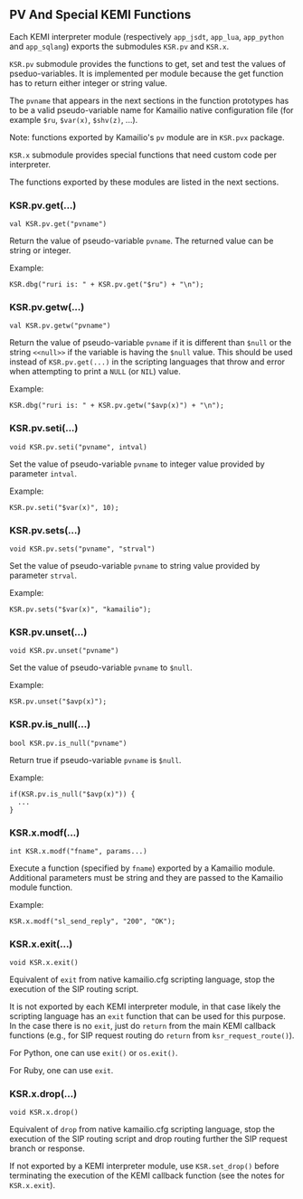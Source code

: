 ## PV And Special KEMI Functions ##

Each KEMI interpreter module (respectively `app_jsdt`, `app_lua`, `app_python` and `app_sqlang`) exports the
submodules `KSR.pv` and `KSR.x`.

`KSR.pv` submodule provides the functions to get, set and test the values of pseduo-variables. It is implemented per
module because the get function has to return either integer or string value.

The `pvname` that appears in the next sections in the function prototypes has to be a valid pseudo-variable name for
 Kamailio native configuration file (for example `$ru`, `$var(x)`, `$shv(z)`, ...).

Note: functions exported by Kamailio's `pv` module are in `KSR.pvx` package.

`KSR.x` submodule provides special functions that need custom code per interpreter.

The functions exported by these modules are listed in the next sections.

### KSR.pv.get(...) ###

`val KSR.pv.get("pvname")`

Return the value of pseudo-variable `pvname`. The returned value can be string or integer.

Example:

```
KSR.dbg("ruri is: " + KSR.pv.get("$ru") + "\n");
```

### KSR.pv.getw(...) ###

`val KSR.pv.getw("pvname")`

Return the value of pseudo-variable `pvname` if it is different than `$null` or the string `<<null>>`
if the variable is having the `$null` value. This should be used instead of `KSR.pv.get(...)`
in the scripting languages that throw and error when attempting to print a `NULL` (or `NIL`) value.

Example:

```
KSR.dbg("ruri is: " + KSR.pv.getw("$avp(x)") + "\n");
```

### KSR.pv.seti(...) ###

`void KSR.pv.seti("pvname", intval)`

Set the value of pseudo-variable `pvname` to integer value provided by parameter `intval`.

Example:

```
KSR.pv.seti("$var(x)", 10);
```

### KSR.pv.sets(...) ###

`void KSR.pv.sets("pvname", "strval")`

Set the value of pseudo-variable `pvname` to string value provided by parameter `strval`.

Example:

```
KSR.pv.sets("$var(x)", "kamailio");
```

### KSR.pv.unset(...) ###

`void KSR.pv.unset("pvname")`

Set the value of pseudo-variable `pvname` to `$null`.

Example:

```
KSR.pv.unset("$avp(x)");
```

### KSR.pv.is_null(...) ###

`bool KSR.pv.is_null("pvname")`

Return true if pseudo-variable `pvname` is `$null`.

Example:

```
if(KSR.pv.is_null("$avp(x)")) {
  ...
}
```

### KSR.x.modf(...) ###

`int KSR.x.modf("fname", params...)`

Execute a function (specified by `fname`) exported by a Kamailio module. Additional parameters must be string and
they are passed to the Kamailio module function.

Example:

```
KSR.x.modf("sl_send_reply", "200", "OK");
```

### KSR.x.exit(...) ###

`void KSR.x.exit()`

Equivalent of `exit` from native kamailio.cfg scripting language, stop the execution of the SIP routing script.

It is not exported by each KEMI interpreter module, in that case likely the scripting
language has an `exit` function that can be used for this purpose. In the case there
is no `exit`, just do `return` from the main KEMI callback functions
(e.g., for SIP request routing do `return` from `ksr_request_route()`).

For Python, one can use `exit()` or `os.exit()`.

For Ruby, one can use `exit`.

### KSR.x.drop(...) ###

`void KSR.x.drop()`

Equivalent of `drop` from native kamailio.cfg scripting language, stop the execution of the SIP routing script
and drop routing further the SIP request branch or response.

If not exported by a KEMI interpreter module, use `KSR.set_drop()` before terminating
the execution of the KEMI callback function (see the notes for `KSR.x.exit`).
